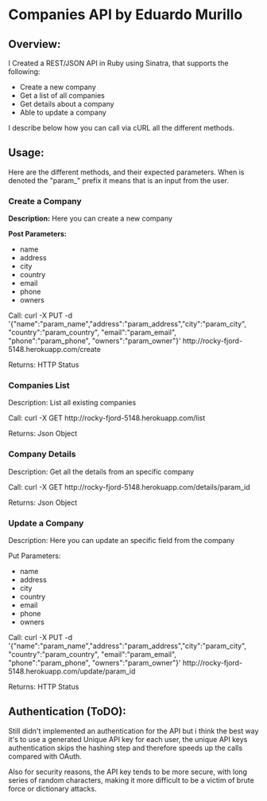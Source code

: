 <h1>Companies API by Eduardo Murillo</h1>

<h2>Overview:</h2>

I Created a REST/JSON API in Ruby using Sinatra, that supports the following:
<ul>
<li>Create a new company</li>
<li>Get a list of all companies</li>
<li>Get details about a company</li>
<li>Able to update a company</li>
</ul>

I describe below how you can call via cURL all the different methods.

<h2>Usage:</h2>

<p>Here are the different methods, and their expected parameters.
When is denoted the "param_" prefix it means that is an input from the user.</p>

<h3>Create a Company</h3>
<p><b>Description:</b> Here you can create a new company</p>
<p><b>Post Parameters:</b> </p>

<ul>
	<li>name</li>
	<li>address</li>
	<li>city</li>
	<li>country</li>
	<li>email</li>
	<li>phone</li>
	<li>owners</li>
</ul>

<p>Call: curl -X PUT -d '{"name":"param_name","address":"param_address","city":"param_city", "country":"param_country", "email":"param_email", "phone":"param_phone", "owners":"param_owner"}' http://rocky-fjord-5148.herokuapp.com/create</p>
<p>Returns: HTTP Status</p>

<h3>Companies List</h3>
<p>Description: List all existing companies</p>
<p>Call: curl -X GET http://rocky-fjord-5148.herokuapp.com/list</p>
<p>Returns: Json Object</p>

<h3>Company Details</h3>
<p>Description: Get all the details from an specific company</p>
<p>Call: curl -X GET http://rocky-fjord-5148.herokuapp.com/details/param_id</p>
<p>Returns: Json Object</p>

<h3>Update a Company</h3>
<p>Description: Here you can update an specific field from the company</p>
<p>Put Parameters: </p>

<ul>
	<li>name</li>
	<li>address</li>
	<li>city</li>
	<li>country</li>
	<li>email</li>
	<li>phone</li>
	<li>owners</li>
</ul>

<p>Call: curl -X PUT -d '{"name":"param_name","address":"param_address","city":"param_city", "country":"param_country", "email":"param_email", "phone":"param_phone", "owners":"param_owner"}' http://rocky-fjord-5148.herokuapp.com/update/param_id</p>

<p>Returns: HTTP Status</p>

<h2>Authentication (ToDO):</h2>

<p>Still didn't implemented an authentication for the API but i think the best way it's to use a generated Unique API key for each user, the unique API keys authentication skips the hashing step and therefore speeds up the calls compared with OAuth.

Also for security reasons, the API key tends to be more secure, with long series of random characters, making it more difficult to be a victim of brute force or dictionary attacks.
</p>
